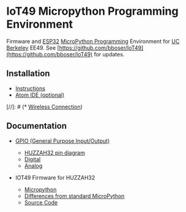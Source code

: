 # IoT49 Micropython Programming Environment 

Firmware and [ESP32](https://esp32.com) [MicroPython Programming](http://www.micropython.org) Environment for [UC Berkeley](http://www.berkeley.edu) EE49. See [https://github.com/bboser/IoT49](https://github.com/bboser/IoT49) for updates.

## Installation

* [Instructions](doc/install.md)
* [Atom IDE (optional)](doc/atom_ide.md)

[//]: # (* [Wireless Connection](doc/wifi.md))
  
## Documentation

* [GPIO (General Purpose Input/Output)](doc/gpio.md)
   * [HUZZAH32 pin diagram](doc/huzzah32_pins.png)
   * [Digital](doc/digital_io.md)
   * [Analog](doc/analog_io.md)

* IOT49 Firmware for HUZZAH32
   * [Micropython](http://www.micropython.org)
   * [Differences from standard MicroPython](doc/differences.md)
   * [Source Code](https://github.com/bboser/MicroPython_ESP32_psRAM_LoBo)

